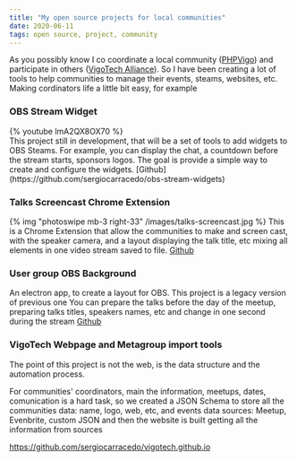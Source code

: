 ```yaml
---
title: "My open source projects for local communities"
date: 2020-06-11
tags: open source, project, community
---
```


As you possibly know I co coordinate a local community ([PHPVigo](https://phpvigo.com)) and participate in others ([VigoTech Alliance](https://vigotech.org)). So I have been creating a lot of tools to help communities to manage their events, steams, websites, etc. Making cordinators life a little bit easy, for example

### OBS Stream Widget
<div class="left-33">
    {% youtube lmA2QX8OX70 %}
</div>
This project still in development, that will be a set of tools to add widgets to OBS Steams. For example, you can display the chat, a countdown before the stream starts, sponsors logos. The goal is provide a simple way to create and configure the widgets.
[Github](https://github.com/sergiocarracedo/obs-stream-widgets)
<div class="clearfix"></div>
 
### Talks Screencast Chrome Extension
{% img "photoswipe mb-3 right-33" /images/talks-screencast.jpg %}
This is a Chrome Extension that allow the communities to make and screen cast, with the speaker camera, and a layout displaying the talk title, etc mixing all elements in one video stream saved to file.
[Github](https://github.com/sergiocarracedo/talks-screencast-chrome-extension) 
<div class="clearfix"></div>  
 
### User group OBS Background
An electron app, to create a layout for OBS. This project is a legacy version of previous one
You can prepare the talks before the day of the meetup, preparing talks titles, speakers names, etc and change in one second during the stream
[Github](https://github.com/sergiocarracedo/ug-obs-background)

### VigoTech Webpage and Metagroup import tools
The point of this project is not the web, is the data structure and the automation process.

For communities' coordinators, main the information, meetups, dates, comunication is a hard task, so we created a JSON Schema to store all the communities data: name, logo, web, etc, and events data sources: Meetup, Evenbrite, custom JSON and then the website is built getting all the information from sources  

https://github.com/sergiocarracedo/vigotech.github.io


 




